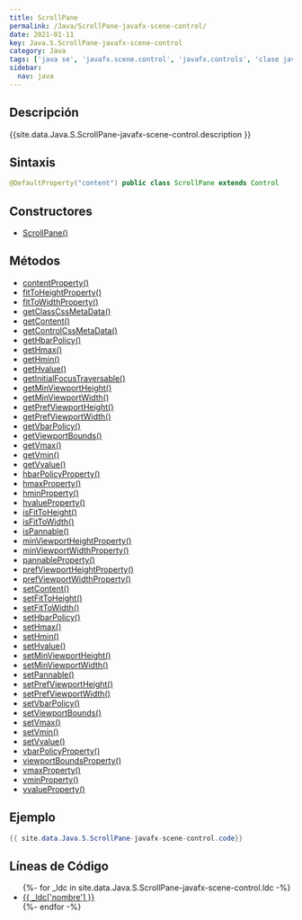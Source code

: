 ```yaml
---
title: ScrollPane
permalink: /Java/ScrollPane-javafx-scene-control/
date: 2021-01-11
key: Java.S.ScrollPane-javafx-scene-control
category: Java
tags: ['java se', 'javafx.scene.control', 'javafx.controls', 'clase java', 'JavaFX 2.0']
sidebar: 
  nav: java
---
```


## Descripción
{{site.data.Java.S.ScrollPane-javafx-scene-control.description }}

## Sintaxis
~~~java
@DefaultProperty("content") public class ScrollPane extends Control
~~~

## Constructores
* [ScrollPane()](/Java/ScrollPane-javafx-scene-control/ScrollPane/)

## Métodos
* [contentProperty()](/Java/ScrollPane-javafx-scene-control/contentProperty)
* [fitToHeightProperty()](/Java/ScrollPane-javafx-scene-control/fitToHeightProperty)
* [fitToWidthProperty()](/Java/ScrollPane-javafx-scene-control/fitToWidthProperty)
* [getClassCssMetaData()](/Java/ScrollPane-javafx-scene-control/getClassCssMetaData)
* [getContent()](/Java/ScrollPane-javafx-scene-control/getContent)
* [getControlCssMetaData()](/Java/ScrollPane-javafx-scene-control/getControlCssMetaData)
* [getHbarPolicy()](/Java/ScrollPane-javafx-scene-control/getHbarPolicy)
* [getHmax()](/Java/ScrollPane-javafx-scene-control/getHmax)
* [getHmin()](/Java/ScrollPane-javafx-scene-control/getHmin)
* [getHvalue()](/Java/ScrollPane-javafx-scene-control/getHvalue)
* [getInitialFocusTraversable()](/Java/ScrollPane-javafx-scene-control/getInitialFocusTraversable)
* [getMinViewportHeight()](/Java/ScrollPane-javafx-scene-control/getMinViewportHeight)
* [getMinViewportWidth()](/Java/ScrollPane-javafx-scene-control/getMinViewportWidth)
* [getPrefViewportHeight()](/Java/ScrollPane-javafx-scene-control/getPrefViewportHeight)
* [getPrefViewportWidth()](/Java/ScrollPane-javafx-scene-control/getPrefViewportWidth)
* [getVbarPolicy()](/Java/ScrollPane-javafx-scene-control/getVbarPolicy)
* [getViewportBounds()](/Java/ScrollPane-javafx-scene-control/getViewportBounds)
* [getVmax()](/Java/ScrollPane-javafx-scene-control/getVmax)
* [getVmin()](/Java/ScrollPane-javafx-scene-control/getVmin)
* [getVvalue()](/Java/ScrollPane-javafx-scene-control/getVvalue)
* [hbarPolicyProperty()](/Java/ScrollPane-javafx-scene-control/hbarPolicyProperty)
* [hmaxProperty()](/Java/ScrollPane-javafx-scene-control/hmaxProperty)
* [hminProperty()](/Java/ScrollPane-javafx-scene-control/hminProperty)
* [hvalueProperty()](/Java/ScrollPane-javafx-scene-control/hvalueProperty)
* [isFitToHeight()](/Java/ScrollPane-javafx-scene-control/isFitToHeight)
* [isFitToWidth()](/Java/ScrollPane-javafx-scene-control/isFitToWidth)
* [isPannable()](/Java/ScrollPane-javafx-scene-control/isPannable)
* [minViewportHeightProperty()](/Java/ScrollPane-javafx-scene-control/minViewportHeightProperty)
* [minViewportWidthProperty()](/Java/ScrollPane-javafx-scene-control/minViewportWidthProperty)
* [pannableProperty()](/Java/ScrollPane-javafx-scene-control/pannableProperty)
* [prefViewportHeightProperty()](/Java/ScrollPane-javafx-scene-control/prefViewportHeightProperty)
* [prefViewportWidthProperty()](/Java/ScrollPane-javafx-scene-control/prefViewportWidthProperty)
* [setContent()](/Java/ScrollPane-javafx-scene-control/setContent)
* [setFitToHeight()](/Java/ScrollPane-javafx-scene-control/setFitToHeight)
* [setFitToWidth()](/Java/ScrollPane-javafx-scene-control/setFitToWidth)
* [setHbarPolicy()](/Java/ScrollPane-javafx-scene-control/setHbarPolicy)
* [setHmax()](/Java/ScrollPane-javafx-scene-control/setHmax)
* [setHmin()](/Java/ScrollPane-javafx-scene-control/setHmin)
* [setHvalue()](/Java/ScrollPane-javafx-scene-control/setHvalue)
* [setMinViewportHeight()](/Java/ScrollPane-javafx-scene-control/setMinViewportHeight)
* [setMinViewportWidth()](/Java/ScrollPane-javafx-scene-control/setMinViewportWidth)
* [setPannable()](/Java/ScrollPane-javafx-scene-control/setPannable)
* [setPrefViewportHeight()](/Java/ScrollPane-javafx-scene-control/setPrefViewportHeight)
* [setPrefViewportWidth()](/Java/ScrollPane-javafx-scene-control/setPrefViewportWidth)
* [setVbarPolicy()](/Java/ScrollPane-javafx-scene-control/setVbarPolicy)
* [setViewportBounds()](/Java/ScrollPane-javafx-scene-control/setViewportBounds)
* [setVmax()](/Java/ScrollPane-javafx-scene-control/setVmax)
* [setVmin()](/Java/ScrollPane-javafx-scene-control/setVmin)
* [setVvalue()](/Java/ScrollPane-javafx-scene-control/setVvalue)
* [vbarPolicyProperty()](/Java/ScrollPane-javafx-scene-control/vbarPolicyProperty)
* [viewportBoundsProperty()](/Java/ScrollPane-javafx-scene-control/viewportBoundsProperty)
* [vmaxProperty()](/Java/ScrollPane-javafx-scene-control/vmaxProperty)
* [vminProperty()](/Java/ScrollPane-javafx-scene-control/vminProperty)
* [vvalueProperty()](/Java/ScrollPane-javafx-scene-control/vvalueProperty)

## Ejemplo
~~~java
{{ site.data.Java.S.ScrollPane-javafx-scene-control.code}}
~~~

## Líneas de Código
<ul>
{%- for _ldc in site.data.Java.S.ScrollPane-javafx-scene-control.ldc -%}
   <li>
       <a href="{{_ldc['url'] }}">{{ _ldc['nombre'] }}</a>
   </li>
{%- endfor -%}
</ul>

